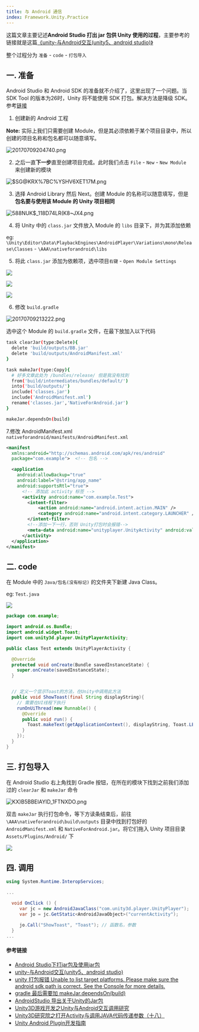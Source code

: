 ```yaml
---
title: 与 Android 通信
index: Framework.Unity.Practice
---
```


这篇文章主要记述**Android Studio 打出 jar 包供 Unity 使用的过程**，主要参考的链接就是这篇[《unity-与Android交互(unity5、android studio)》](http://www.voidcn.com/blog/yangxuan0261/article/p-6186822.html)

整个过程分为 `准备` - `code` - `打包导入`

## 一. 准备

Android Studio 和 Android SDK 的准备就不介绍了，这里出现了一个问题。当 SDK Tool 的版本为26时，Unity 将不能使用 SDK 打包。解决方法是降级 SDK。参考[链接](https://stackoverflow.com/questions/42538433/not-finding-android-sdk-unity#)

1. 创建新的 Android 工程

  **Note:** 实际上我们只需要创建 Module，但是其必须依赖于某个项目目录中，所以创建的项目名称和包名都可以随意填写。

  ![20170709204740.png](http://upload-images.jianshu.io/upload_images/711226-6204051c553115ce.png?imageMogr2/auto-orient/strip%7CimageView2/2/w/1240)

2. 之后一直**下一步**直至创建项目完成。此时我们点击 `File` - `New` - `New Module` 来创建新的模块

 ![$SG@KRX%7BC%YSHV6XET17M.png](http://upload-images.jianshu.io/upload_images/711226-2b648b9cc840f9ca.png?imageMogr2/auto-orient/strip%7CimageView2/2/w/1240)

3. 选择 Android Library  然后 Next。创建 Module 的名称可以随意填写，但是**包名要与使用该 Module 的 Unity 项目相同**

  ![588NUK$_118D74LR(K8~JX4.png](http://upload-images.jianshu.io/upload_images/711226-5f890ed323198cca.png?imageMogr2/auto-orient/strip%7CimageView2/2/w/1240)

4. 将 Unity 中的 `class.jar` 文件放入 Module 的 `libs` 目录下，并为其添加依赖

  eg: `\Unity\Editor\Data\PlaybackEngines\AndroidPlayer\Variations\mono\Release\Classes` -
 `\AAA\nativeforandroid\libs`

5. 将此 `class.jar` 添加为依赖项，选中项目`右键` - `Open Module Settings`

  ![](http://upload-images.jianshu.io/upload_images/711226-e7ad551d4fac52f2.png?imageMogr2/auto-orient/strip%7CimageView2/2/w/1240)

  ![](http://upload-images.jianshu.io/upload_images/711226-d22cf8d7139b60ec.png?imageMogr2/auto-orient/strip%7CimageView2/2/w/1240)

  ![](http://upload-images.jianshu.io/upload_images/711226-b7e118457e69ad2c.png?imageMogr2/auto-orient/strip%7CimageView2/2/w/1240)

6. 修改 `build.gradle` 
   
 
  ![20170709213222.png](http://upload-images.jianshu.io/upload_images/711226-d0991a55c749aed4.png?imageMogr2/auto-orient/strip%7CimageView2/2/w/1240)


  选中这个 Module 的 `build.gradle` 文件，在最下放加入以下代码
  
  ``` bash
  task clearJar(type:Delete){
    delete 'build/outputs/BB.jar'
    delete 'build/outputs/AndroidManifest.xml'
  }

  task makeJar(type:Copy){
    # 好多文章此处为 /bundles/release/ 但是我没有找到
    from('build/intermediates/bundles/default/')     
    into('build/outputs/')
    include('classes.jar')
    include('AndroidManifest.xml')
    rename('classes.jar','NativeForAndroid.jar')
  }

  makeJar.dependsOn(build) 
  ```

7.修改 AndroidManifest.xml
  `nativeforandroid/manifests/AndroidManifest.xml`
  ```xml
  <manifest 
    xmlns:android="http://schemas.android.com/apk/res/android"
    package="com.example">  <!-- 包名 -->

    <application
      android:allowBackup="true"
      android:label="@string/app_name"
      android:supportsRtl="true">
        <!-- 添加此 activity 标签 -->
        <activity android:name="com.example.Test"> 
          <intent-filter>
              <action android:name="android.intent.action.MAIN" />
              <category android:name="android.intent.category.LAUNCHER" />
          </intent-filter>
          <!--添加一下一行，否则 Unity打包时会报错-->
          <meta-data android:name="unityplayer.UnityActivity" android:value="true" />
        </activity>
    </application>
</manifest>
  ```

## 二. code

在 Module 中的 `Java/包名(没有标记)` 的文件夹下新建 Java Class。

eg: `Test.java`


![](http://upload-images.jianshu.io/upload_images/711226-34dadde217958212.png?imageMogr2/auto-orient/strip%7CimageView2/2/w/1240)

``` java
package com.example;

import android.os.Bundle;
import android.widget.Toast;
import com.unity3d.player.UnityPlayerActivity;

public class Test extends UnityPlayerActivity {

  @Override
  protected void onCreate(Bundle savedInstanceState) {
    super.onCreate(savedInstanceState);
  }


  // 定义一个显示Toast的方法，在Unity中调用此方法
  public void ShowToast(final String displayString){
    // 需要在UI线程下执行
    runOnUiThread(new Runnable() {
      @Override
      public void run() {
        Toast.makeText(getApplicationContext(), displayString, Toast.LENGTH_LONG).show();
      }
    });
  }
}

```

## 三. 打包导入



在 Android Studio 右上角找到 Gradle 按钮，在所在的模块下找到之前我们添加过的 `clearJar` 和 `makeJar` 命令


![K$X)B5BBEIAYID_1FT$NXDO.png](http://upload-images.jianshu.io/upload_images/711226-533d2bc6ff46ce4e.png?imageMogr2/auto-orient/strip%7CimageView2/2/w/1240)

双击 `makeJar` 执行打包命令，等下方读条结束后，前往 `\AAA\nativeforandroid\build\outputs` 目录中找到打包好的 `AndroidManifest.xml` 和 `NativeForAndroid.jar`。将它们拖入 Unity 项目目录 `Assets/Plugins/Android/` 下


![](http://upload-images.jianshu.io/upload_images/711226-5d23257b8818c18d.png?imageMogr2/auto-orient/strip%7CimageView2/2/w/1240)


## 四. 调用

```csharp
using System.Runtime.InteropServices;

...

  void OnClick () {
     var jc = new AndroidJavaClass("com.unity3d.player.UnityPlayer");
     var jo = jc.GetStatic<AndroidJavaObject>("currentActivity");

     jo.Call("ShowToast", "Toast"); // 函数名，参数
  }
...
```

#### 参考链接

- [Android Studio下打jar包及使用jar包](http://www.jianshu.com/p/1589be7962cd)
- [unity-与Android交互(unity5、android studio)](http://www.voidcn.com/blog/yangxuan0261/article/p-6186822.html)
- [unity 打包报错 Unable to list target platforms. Please make sure the android sdk path is correct. See the Console for more details.](https://stackoverflow.com/questions/42538433/not-finding-android-sdk-unity#)
- [gradle 最后需要加 makeJar.dependsOn(build)](http://blog.csdn.net/clever_jian/article/details/53097933?locationNum=2&fps=1)
- [AndroidStudio 导出关于Unity的Jar包](http://blog.csdn.net/u010019717/article/details/51762010)
- [Unity3D游戏开发之Unity与Android交互调用研究](http://blog.csdn.net/qinyuanpei/article/details/39348677)
- [Unity3D研究院之打开Activity与调用JAVA代码传递参数（十八）](http://www.xuanyusong.com/archives/667)
- [Unity Android Plugin开发指南](http://imgtec.eetrend.com/blog/8260)